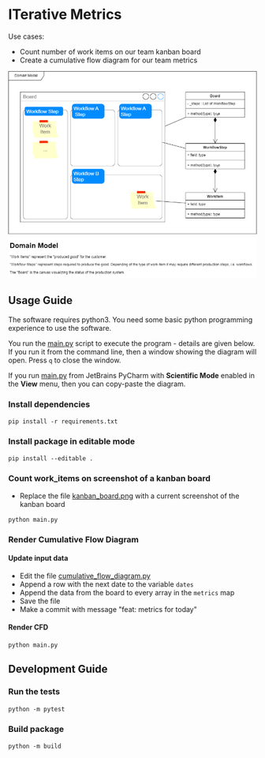 # ITerative Metrics

Use cases:

- Count number of work items on our team kanban board
- Create a cumulative flow diagram for our team metrics

![model.drawio.png](docs%2Fmodel.drawio.png)

## Usage Guide

The software requires python3. You need some basic python programming experience to use the software.

You run the [main.py](main.py) script to execute the program - details are given below. If you run it from the command line, then a window showing the diagram will open. Press `q` to close the window.

If you run [main.py](main.py) from JetBrains PyCharm with **Scientific Mode** enabled in the **View** menu, then you can copy-paste the diagram.

### Install dependencies

```shell
pip install -r requirements.txt
```

### Install package in editable mode

```shell
pip install --editable .
```

### Count work_items on screenshot of a kanban board

- Replace the file [kanban_board.png](client-data%2Fkanban_board.png) with a current screenshot of the kanban board

```shell
python main.py
```

### Render Cumulative Flow Diagram

#### Update input data

- Edit the file [cumulative_flow_diagram.py](src/iterative_metrics/cumulative_flow_diagram.py)
- Append a row with the next date to the variable `dates`
- Append the data from the board to every array in the `metrics` map
- Save the file
- Make a commit with message "feat: metrics for today"

#### Render CFD

```shell
python main.py
```

## Development Guide

### Run the tests

```shell
python -m pytest
```

### Build package

```shell
python -m build
```
